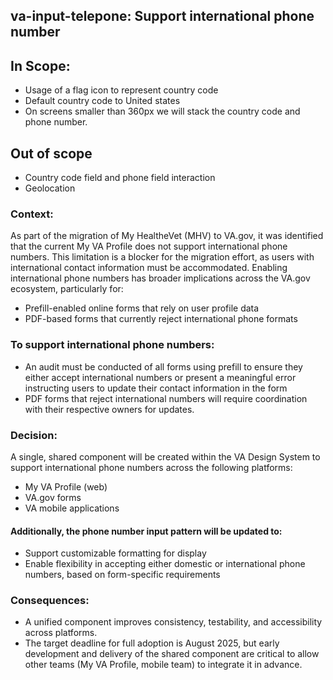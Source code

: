 ## va-input-telepone: Support international phone number 

## In Scope:
- Usage of a flag icon to represent country code
- Default country code to United states
- On screens smaller than 360px we will stack the country code and phone number.

## Out of scope
- Country code field and phone field interaction
- Geolocation

### Context:
As part of the migration of My HealtheVet (MHV) to VA.gov, it was identified that the current My VA Profile does not support international phone numbers. This limitation is a blocker for the migration effort, as users with international contact information must be accommodated.
Enabling international phone numbers has broader implications across the VA.gov ecosystem, particularly for:

- Prefill-enabled online forms that rely on user profile data
- PDF-based forms that currently reject international phone formats


### To support international phone numbers:
- An audit must be conducted of all forms using prefill to ensure they either accept international numbers or present a meaningful error instructing users to update their contact information in the form
- PDF forms that reject international numbers will require coordination with their respective owners for updates.


### Decision:
 A single, shared component will be created within the VA Design System to support international phone numbers across the following platforms:
- My VA Profile (web)
- VA.gov forms
- VA mobile applications

#### Additionally, the phone number input pattern will be updated to:
- Support customizable formatting for display
- Enable flexibility in accepting either domestic or international phone numbers, based on form-specific requirements


### Consequences:
- A unified component improves consistency, testability, and accessibility across platforms.
- The target deadline for full adoption is August 2025, but early development and delivery of the shared component are critical to allow other teams (My VA Profile, mobile team) to integrate it in advance.

